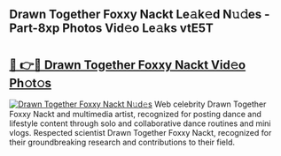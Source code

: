 ## Drawn Together Foxxy Nackt Le𝚊k𝚎d N𝚞𝚍es - Part-8xp Photos Vid𝚎o Le𝚊ks vtE5T

# <h2><a href="http://fb6mf3p.evod.top/?m=Drawn+Together+Foxxy+Nackt">🔗 👉🔴 Drawn Together Foxxy Nackt Vid𝚎o Ph𝚘t𝚘s</a></h2>

[![Drawn Together Foxxy Nackt N𝚞d𝚎s](https://i.imgur.com/8V9OHl7.gif)](http://fb6mf3p.evod.top/?m=Drawn+Together+Foxxy+Nackt)
Web celebrity Drawn Together Foxxy Nackt and multimedia artist, recognized for posting dance and lifestyle content through solo and collaborative dance routines and mini vlogs. Respected scientist Drawn Together Foxxy Nackt, recognized for their groundbreaking research and contributions to their field. 
